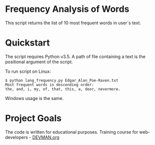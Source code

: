 # Frequency Analysis of Words

This script returns the list of 10 most frequent words in user`s text.

# Quickstart

The script requires Python v3.5. A path of file containing a text is the positional argument of the script.

To run script on Linux:
```
$ python lang_frequency.py Edgar_Alan_Poe-Raven.txt
Most frequent words in descending order:
the, and, i, my, of, that, this, a, door, nevermore.
```

Windows usage is the same.

# Project Goals

The code is written for educational purposes. Training course for web-developers - [DEVMAN.org](https://devman.org)
